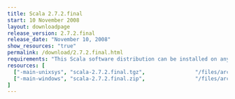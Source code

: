 ```yaml
---
title: Scala 2.7.2.final
start: 10 November 2008
layout: downloadpage
release_version: 2.7.2.final
release_date: "November 10, 2008"
show_resources: "true"
permalink: /download/2.7.2.final.html
requirements: "This Scala software distribution can be installed on any Unix-like or Windows system. It requires the Java runtime version 1.6 or later, which can be downloaded <a href='http://www.java.com/'>here</a>."
resources: [
  ["-main-unixsys", "scala-2.7.2.final.tgz",                "/files/archives/scala-2.7.2.final.tgz",                   "Max OS X, Unix, Cygwin",  "16 MB"],
  ["-main-windows", "scala-2.7.2.final.zip",                "/files/archives/scala-2.7.2.final.zip",                   "Windows",                 "16 MB"]
]
---
```




